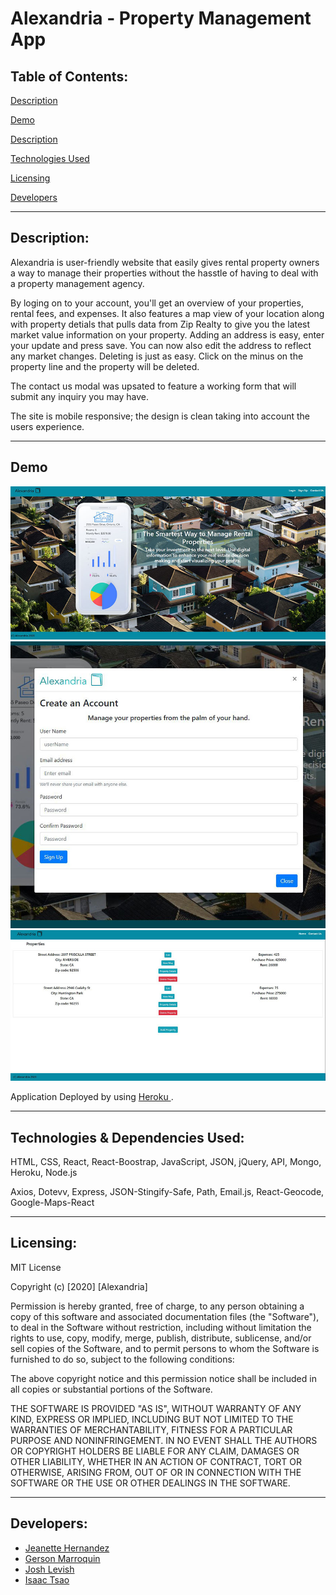 
# Alexandria - Property Management App



## Table of Contents:

[Description](#Descripion)

[Demo](#Demo)

[Description](#Description)

[Technologies Used](#Techologies)

[Licensing](#Licensing)

[Developers](#Developers)



---
## Description:

Alexandria is user-friendly website that easily gives rental property owners a way to manage their properties without the hasstle of having to deal with a property management agency. 

By loging on to your account, you'll get an overview of your properties, rental fees, and expenses. It also features a map view of your location along with property detials that pulls data from Zip Realty to give you the latest market value information on your property. Adding an address is easy, enter your update and press save. You can now also edit the address to reflect any market changes. Deleting is just as easy. Click on the minus on the property line and the property will be deleted. 

The contact us modal was upsated to feature a working form that will submit any inquiry you may have. 

The site is mobile responsive; the design is clean taking into account the users experience. 

--- 

## Demo 

![Screenshot](./client/src/images/3Demo/landingPage.JPG)
![SignUp](./client/src/images/3Demo/signUpModal.JPG)
![Properties](./client/src/images/3Demo/propertiesPage.JPG)



Application Deployed by using <a href=""> Heroku </a>.


---
## Technologies & Dependencies Used:

HTML, CSS, React, React-Boostrap, JavaScript, JSON, jQuery, API, Mongo, Heroku, Node.js

Axios, Dotevv, Express, JSON-Stingify-Safe, Path, Email.js, React-Geocode, Google-Maps-React

---


## Licensing:

MIT License

Copyright (c) [2020] [Alexandria]

Permission is hereby granted, free of charge, to any person obtaining a copy of this software and associated documentation files (the "Software"), to deal in the Software without restriction, including without limitation the rights to use, copy, modify, merge, publish, distribute, sublicense, and/or sell copies of the Software, and to permit persons to whom the Software is furnished to do so, subject to the following conditions:

The above copyright notice and this permission notice shall be included in all copies or substantial portions of the Software.

THE SOFTWARE IS PROVIDED "AS IS", WITHOUT WARRANTY OF ANY KIND, EXPRESS OR IMPLIED, INCLUDING BUT NOT LIMITED TO THE WARRANTIES OF MERCHANTABILITY, FITNESS FOR A PARTICULAR PURPOSE AND NONINFRINGEMENT. IN NO EVENT SHALL THE AUTHORS OR COPYRIGHT HOLDERS BE LIABLE FOR ANY CLAIM, DAMAGES OR OTHER LIABILITY, WHETHER IN AN ACTION OF CONTRACT, TORT OR OTHERWISE, ARISING FROM, OUT OF OR IN CONNECTION WITH THE SOFTWARE OR THE USE OR OTHER DEALINGS IN THE SOFTWARE.


---


## Developers: 
* <a href="https://github.com/jeanhern81">Jeanette Hernandez </a>
* <a href="https://github.com/goisonberry"> Gerson Marroquin </a>
* <a href="https://github.com/jdlevish"> Josh Levish </a>
* <a href="https://github.com/leetsao1"> Isaac Tsao </a>